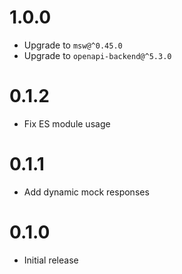 # 1.0.0

- Upgrade to `msw@^0.45.0`
- Upgrade to `openapi-backend@^5.3.0`

# 0.1.2

- Fix ES module usage

# 0.1.1

- Add dynamic mock responses

# 0.1.0

- Initial release
